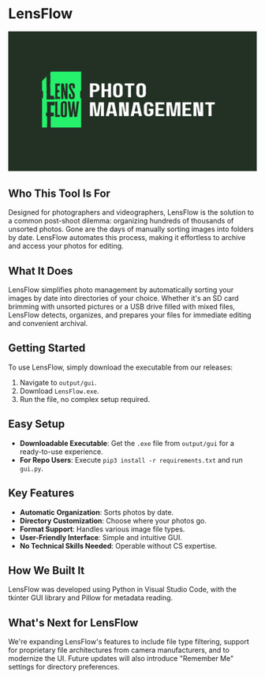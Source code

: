 # LensFlow
![Logo](readme_img\big_logo.png)

## Who This Tool Is For
Designed for photographers and videographers, LensFlow is the solution to a common post-shoot dilemma: organizing hundreds of thousands of unsorted photos. Gone are the days of manually sorting images into folders by date. LensFlow automates this process, making it effortless to archive and access your photos for editing.

## What It Does
LensFlow simplifies photo management by automatically sorting your images by date into directories of your choice. Whether it's an SD card brimming with unsorted pictures or a USB drive filled with mixed files, LensFlow detects, organizes, and prepares your files for immediate editing and convenient archival. 

## Getting Started
To use LensFlow, simply download the executable from our releases:
1. Navigate to `output/gui`.
2. Download `LensFlow.exe`.
3. Run the file, no complex setup required.

## Easy Setup
- **Downloadable Executable**: Get the `.exe` file from `output/gui` for a ready-to-use experience.
- **For Repo Users**: Execute `pip3 install -r requirements.txt` and run `gui.py`.

## Key Features
- **Automatic Organization**: Sorts photos by date.
- **Directory Customization**: Choose where your photos go.
- **Format Support**: Handles various image file types.
- **User-Friendly Interface**: Simple and intuitive GUI.
- **No Technical Skills Needed**: Operable without CS expertise.
  
## How We Built It
LensFlow was developed using Python in Visual Studio Code, with the tkinter GUI library and Pillow for metadata reading.

## What's Next for LensFlow
We're expanding LensFlow's features to include file type filtering, support for proprietary file architectures from camera manufacturers, and to modernize the UI. Future updates will also introduce "Remember Me" settings for directory preferences.
